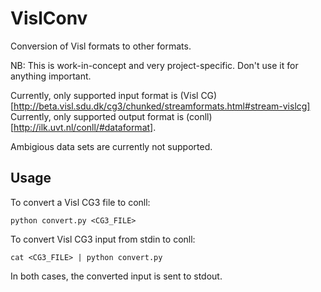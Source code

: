 # VislConv #
Conversion of Visl formats to other formats.

NB: This is work-in-concept and very project-specific. Don't use it
for anything important.

Currently, only supported input format is (Visl CG)[http://beta.visl.sdu.dk/cg3/chunked/streamformats.html#stream-vislcg]
Currently, only supported output format is (conll)[http://ilk.uvt.nl/conll/#dataformat].

Ambigious data sets are currently not supported.


## Usage ##

To convert a Visl CG3 file to conll:
```
python convert.py <CG3_FILE>
```

To convert Visl CG3 input from stdin to conll:
```
cat <CG3_FILE> | python convert.py
```

In both cases, the converted input is sent to stdout.
